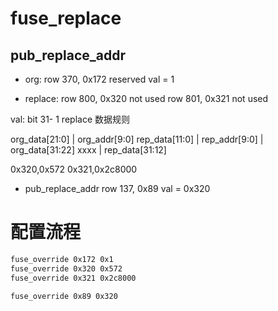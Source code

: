 # fuse_replace


## pub_replace_addr
- org:
row 370, 0x172 reserved
val = 1

- replace:
row 800, 0x320 not used
row 801, 0x321 not used

val: bit 31- 1
replace 数据规则

org_data[21:0] | org_addr[9:0]
rep_data[11:0] | rep_addr[9:0] | org_data[31:22]
xxxx | rep_data[31:12]

0x320,0x572
0x321,0x2c8000

- pub_replace_addr
row 137, 0x89
val = 0x320

# 配置流程

```bash
fuse_override 0x172 0x1
fuse_override 0x320 0x572
fuse_override 0x321 0x2c8000

fuse_override 0x89 0x320
```
